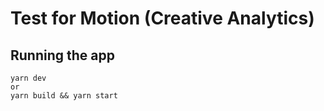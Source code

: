 # Test for Motion (Creative Analytics)

## Running the app

<!-- You can run the app with docker

```
docker
```

Or, run it locally -->

```
yarn dev
or
yarn build && yarn start
```

